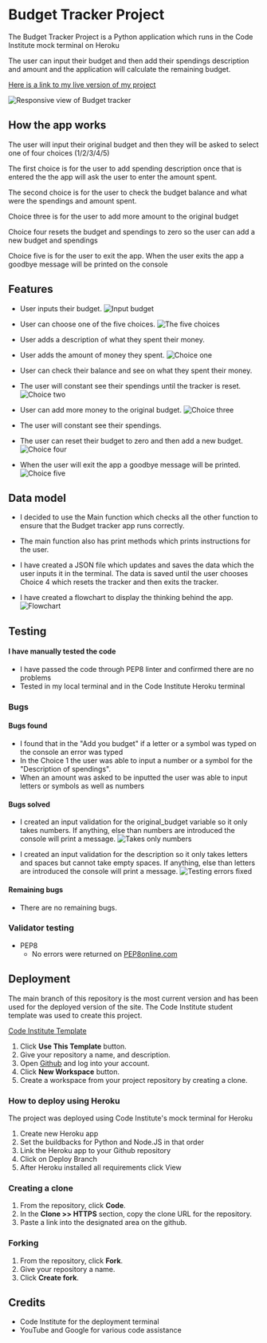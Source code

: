 # Budget Tracker Project

The Budget Tracker Project is a Python application which runs in the Code Institute mock terminal on Heroku

The user can input their budget and then add their spendings description and amount and the application will calculate the remaining budget. 

[Here is a link to my live version of my project](https://budget-tracker-project-f6f2ed2617c9.herokuapp.com/)

![Responsive view of Budget tracker](testing/devices.png)

## How the app works
The user will input their original budget and then they will be asked to select one of four choices (1/2/3/4/5)

The first choice is for the user to add spending description once that is entered the the app will ask the user to enter the amount spent. 

The second choice is for the user to check the budget balance and what were the spendings and amount spent. 

Choice three is for the user to add more amount to the original budget

Choice four resets the budget and spendings to zero so the user can add a new budget and spendings

Choice five is for the user to exit the app. When the user exits the app a goodbye message will be printed on the console

## Features
- User inputs their budget.
![Input budget](testing/add-amount-to-spend.png)

- User can choose one of the five choices.
![The five choices](testing/choose-option.png)

- User adds a description of what they spent their money.
- User adds the amount of money they spent.
![Choice one](testing/choice-one.png)

- User can check their balance and see on what they spent their money.
- The user will constant see their spendings until the tracker is reset.
![Choice two](testing/choice-two.png)

- User can add more money to the original budget.
![Choice three](testing/choice-three.png)

- The user will constant see their spendings.

- The user can reset their budget to zero and then add a new budget.
![Choice four](testing/choice-four.png)

- When the user will exit the app a goodbye message will be printed.
![Choice five](testing/choice-five.png)

## Data model

- I decided to use the Main function which checks all the other function to ensure that the Budget tracker app runs correctly. 

- The main function also has print methods which prints instructions for the user. 

- I have created a JSON file which updates and saves the data which the user inputs it in the terminal. The data is saved until the user chooses Choice 4 which resets the tracker and then exits the tracker. 

- I have created a flowchart to display the thinking behind the app. 
![Flowchart](testing/flowchart.png)

## Testing

#### I have manually tested the code

- I have passed the code through PEP8 linter and confirmed there are no problems
- Tested in my local terminal and in the Code Institute Heroku terminal

### Bugs

#### Bugs found

- I found that in the "Add you budget" if a letter or a symbol was typed on the console an error was typed
- In the Choice 1 the user was able to input a number or a symbol for the "Description of spendings".
- When an amount was asked to be inputted the user was able to input letters or symbols as well as numbers

#### Bugs solved

- I created an input validation for the original_budget variable so it only takes numbers. If anything, else than numbers are introduced the console will print a message.
![Takes only numbers](testing/takes-only-numbers.png)

- I created an input validation for the description so it only takes letters and spaces but cannot take empty spaces. If anything, else than letters are introduced the console will print a message.
![Testing errors fixed](testing/testing-errors-fixed.png)

#### Remaining bugs

- There are no remaining bugs.

### Validator testing

- PEP8
    - No errors were returned on [PEP8online.com](https://pep8ci.herokuapp.com/)

## Deployment

The main branch of this repository is the most current version and has been used for the deployed version of the site.
The Code Institute student template was used to create this project.

[Code Institute Template](https://github.com/Code-Institute-Org/p3-template)

1. Click **Use This Template** button.
2. Give your repository a name, and description.
3. Open [Github](https://github.com/) and log into your account.
4. Click **New Workspace** button.
5. Create a workspace from your project repository by creating a clone.

### How to deploy using Heroku

The project was deployed using Code Institute's mock terminal for Heroku 
1. Create new Heroku app
2. Set the buildbacks for Python and Node.JS in that order 
3. Link the Heroku app to your Github repository
4. Click on Deploy Branch
5. After Heroku installed all requirements click View

### Creating a clone

1. From the repository, click **Code**.
2. In the **Clone >> HTTPS** section, copy the clone URL for the repository.
3. Paste a link into the designated area on the github. 

### Forking

1. From the repository, click **Fork**.
2. Give your repository a name.
3. Click **Create fork**.


## Credits
- Code Institute for the deployment terminal
- YouTube and Google for various code assistance 


